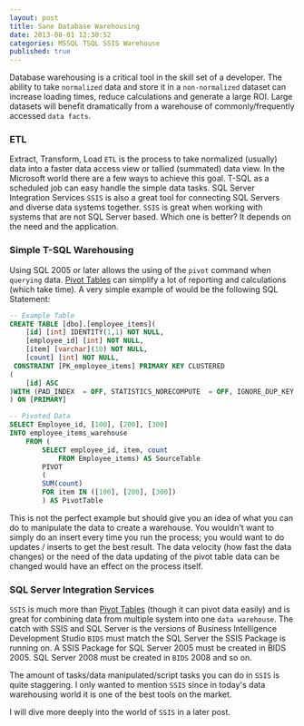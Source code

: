 ```yaml
---
layout: post
title: Sane Database Warehousing
date: 2013-08-01 12:30:52
categories: MSSQL TSQL SSIS Warehouse
published: true
---
```


Database warehousing is a critical tool in the skill set of a developer.  The ability to take `normalized` data and store it in a `non-normalized` dataset can increase loading times, reduce calculations and generate a large ROI.  Large datasets will benefit dramatically from a warehouse of commonly/frequently accessed `data facts`.

### ETL

Extract, Transform, Load `ETL` is the process to take normalized (usually) data into a faster data access view or tallied (summated) data view.  In the Microsoft world there are a few ways to achieve this goal.  T-SQL as a scheduled job can easy handle the simple data tasks.  SQL Server Integration Services `SSIS` is also a great tool for connecting SQL Servers and diverse data systems together.  `SSIS` is great when working with systems that are not SQL Server based.  Which one is better?  It depends on the need and the application.

### Simple T-SQL Warehousing

Using SQL 2005 or later allows the using of the `pivot` command when `querying` data.  [Pivot Tables] can simplify a lot of reporting and calculations (which take time).  A very simple example of would be the following SQL Statement:

```SQL
-- Example Table
CREATE TABLE [dbo].[employee_items](
    [id] [int] IDENTITY(1,1) NOT NULL,
    [employee_id] [int] NOT NULL,
	[item] [varchar](10) NOT NULL,
	[count] [int] NOT NULL,
 CONSTRAINT [PK_employee_items] PRIMARY KEY CLUSTERED 
(
	[id] ASC
)WITH (PAD_INDEX  = OFF, STATISTICS_NORECOMPUTE  = OFF, IGNORE_DUP_KEY = OFF, ALLOW_ROW_LOCKS  = ON, ALLOW_PAGE_LOCKS  = ON) ON [PRIMARY]
) ON [PRIMARY]

-- Pivoted Data
SELECT Employee_id, [100], [200], [300] 
INTO employee_items_warehouse
    FROM (
        SELECT employee_id, item, count
            FROM Employee_items) AS SourceTable
        PIVOT
        (
        SUM(count)
        FOR item IN ([100], [200], [300])
        ) AS PivotTable
```

This is not the perfect example but should give you an idea of what you can do to manipulate the data to create a warehouse.  You wouldn't want to simply do an insert every time you run the process; you would want to do updates / inserts to get the best result.  The data velocity (how fast the data changes) or the need of the data updating of the pivot table data can be changed would have an effect on the process itself.  

### SQL Server Integration Services
`SSIS` is much more than [Pivot Tables] (though it can pivot data easily) and is great for combining data from multiple system into one `data warehouse`.  The catch with SSIS and SQL Server is the versions of Business Intelligence Development Studio `BIDS` must match the SQL Server the SSIS Package is running on.  A SSIS Package for SQL Server 2005 must be created in BIDS 2005.  SQL Server 2008 must be created in `BIDS` 2008 and so on.

The amount of tasks/data manipulated/script tasks you can do in `SSIS` is quite staggering.  I only wanted to mention `SSIS` since in today's data warehousing world it is one of the best tools on the market.  

I will dive more deeply into the world of `SSIS` in a later post.

[Pivot Tables]:  http://msdn.microsoft.com/en-us/library/ms177410(v=sql.90).aspx